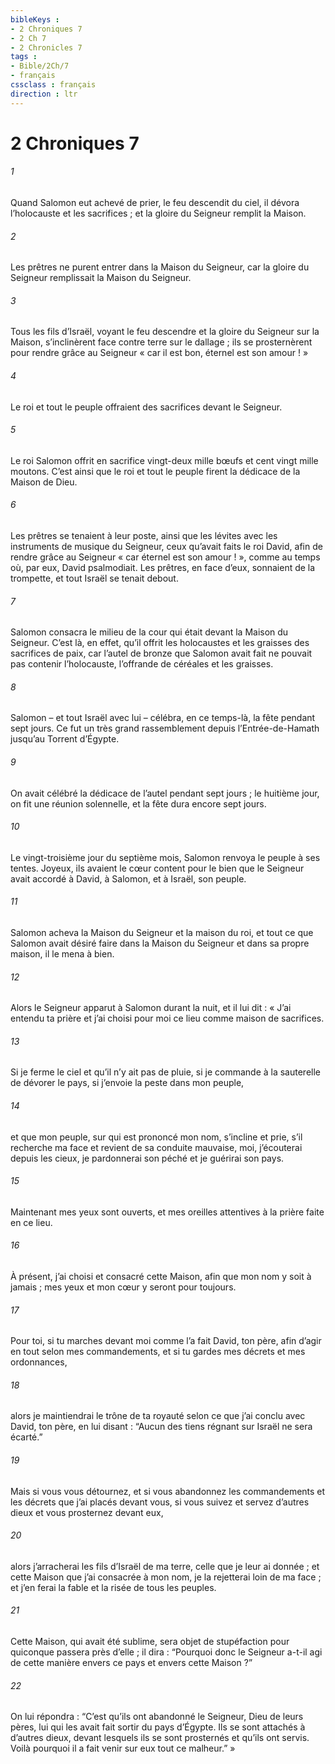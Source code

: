 ```yaml
---
bibleKeys : 
- 2 Chroniques 7
- 2 Ch 7
- 2 Chronicles 7
tags : 
- Bible/2Ch/7
- français
cssclass : français
direction : ltr
---
```


# 2 Chroniques 7

###### 1
Quand Salomon eut achevé de prier, le feu descendit du ciel, il dévora l’holocauste et les sacrifices ; et la gloire du Seigneur remplit la Maison.
###### 2
Les prêtres ne purent entrer dans la Maison du Seigneur, car la gloire du Seigneur remplissait la Maison du Seigneur.
###### 3
Tous les fils d’Israël, voyant le feu descendre et la gloire du Seigneur sur la Maison, s’inclinèrent face contre terre sur le dallage ; ils se prosternèrent pour rendre grâce au Seigneur « car il est bon, éternel est son amour ! »
###### 4
Le roi et tout le peuple offraient des sacrifices devant le Seigneur.
###### 5
Le roi Salomon offrit en sacrifice vingt-deux mille bœufs et cent vingt mille moutons. C’est ainsi que le roi et tout le peuple firent la dédicace de la Maison de Dieu.
###### 6
Les prêtres se tenaient à leur poste, ainsi que les lévites avec les instruments de musique du Seigneur, ceux qu’avait faits le roi David, afin de rendre grâce au Seigneur « car éternel est son amour ! », comme au temps où, par eux, David psalmodiait. Les prêtres, en face d’eux, sonnaient de la trompette, et tout Israël se tenait debout.
###### 7
Salomon consacra le milieu de la cour qui était devant la Maison du Seigneur. C’est là, en effet, qu’il offrit les holocaustes et les graisses des sacrifices de paix, car l’autel de bronze que Salomon avait fait ne pouvait pas contenir l’holocauste, l’offrande de céréales et les graisses.
###### 8
Salomon – et tout Israël avec lui – célébra, en ce temps-là, la fête pendant sept jours. Ce fut un très grand rassemblement depuis l’Entrée-de-Hamath jusqu’au Torrent d’Égypte.
###### 9
On avait célébré la dédicace de l’autel pendant sept jours ; le huitième jour, on fit une réunion solennelle, et la fête dura encore sept jours.
###### 10
Le vingt-troisième jour du septième mois, Salomon renvoya le peuple à ses tentes. Joyeux, ils avaient le cœur content pour le bien que le Seigneur avait accordé à David, à Salomon, et à Israël, son peuple.
###### 11
Salomon acheva la Maison du Seigneur et la maison du roi, et tout ce que Salomon avait désiré faire dans la Maison du Seigneur et dans sa propre maison, il le mena à bien.
###### 12
Alors le Seigneur apparut à Salomon durant la nuit, et il lui dit : « J’ai entendu ta prière et j’ai choisi pour moi ce lieu comme maison de sacrifices.
###### 13
Si je ferme le ciel et qu’il n’y ait pas de pluie, si je commande à la sauterelle de dévorer le pays, si j’envoie la peste dans mon peuple,
###### 14
et que mon peuple, sur qui est prononcé mon nom, s’incline et prie, s’il recherche ma face et revient de sa conduite mauvaise, moi, j’écouterai depuis les cieux, je pardonnerai son péché et je guérirai son pays.
###### 15
Maintenant mes yeux sont ouverts, et mes oreilles attentives à la prière faite en ce lieu.
###### 16
À présent, j’ai choisi et consacré cette Maison, afin que mon nom y soit à jamais ; mes yeux et mon cœur y seront pour toujours.
###### 17
Pour toi, si tu marches devant moi comme l’a fait David, ton père, afin d’agir en tout selon mes commandements, et si tu gardes mes décrets et mes ordonnances,
###### 18
alors je maintiendrai le trône de ta royauté selon ce que j’ai conclu avec David, ton père, en lui disant : “Aucun des tiens régnant sur Israël ne sera écarté.”
###### 19
Mais si vous vous détournez, et si vous abandonnez les commandements et les décrets que j’ai placés devant vous, si vous suivez et servez d’autres dieux et vous prosternez devant eux,
###### 20
alors j’arracherai les fils d’Israël de ma terre, celle que je leur ai donnée ; et cette Maison que j’ai consacrée à mon nom, je la rejetterai loin de ma face ; et j’en ferai la fable et la risée de tous les peuples.
###### 21
Cette Maison, qui avait été sublime, sera objet de stupéfaction pour quiconque passera près d’elle ; il dira : “Pourquoi donc le Seigneur a-t-il agi de cette manière envers ce pays et envers cette Maison ?”
###### 22
On lui répondra : “C’est qu’ils ont abandonné le Seigneur, Dieu de leurs pères, lui qui les avait fait sortir du pays d’Égypte. Ils se sont attachés à d’autres dieux, devant lesquels ils se sont prosternés et qu’ils ont servis. Voilà pourquoi il a fait venir sur eux tout ce malheur.” »

